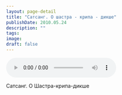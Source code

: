 ```yaml
---
layout: page-detail
title: "Сатсанг. О шастра - крипа - дикше"
publishDate: 2010.05.24
description: ""
tags:
image:
draft: false
---
```


<audio title="2010.05.24 - Сатсанг. О шастра - крипа - дикше.mp3" src="https://filer-api.advayta.org/v1.0/public/files/74473" controls=""></audio>

 Сатсанг. О Шастра-крипа-дикше 

  
